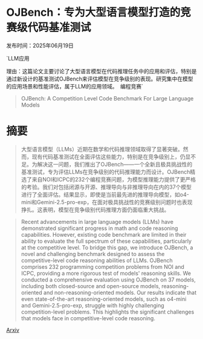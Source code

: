 # OJBench：专为大型语言模型打造的竞赛级代码基准测试

发布时间：2025年06月19日

`LLM应用

理由：这篇论文主要讨论了大型语言模型在代码推理任务中的应用和评估，特别是通过新设计的基准测试OJBench来评估模型在竞争级别的表现。研究集中在模型的应用场景和性能评估，属于LLM的应用领域。` `编程竞赛`

> OJBench: A Competition Level Code Benchmark For Large Language Models

# 摘要

> 大型语言模型（LLMs）近期在数学和代码推理领域取得了显著突破。然而，现有代码基准测试在全面评估这些能力，特别是在竞争级别上，仍显不足。为解决这一问题，我们推出了OJBench——一个全新且极具挑战性的基准测试，专为评估LLMs在竞争级别的代码推理能力而设计。OJBench精选了来自NOI和ICPC的232个编程竞赛问题，为模型推理能力提供了更严格的考验。我们对包括闭源与开源、推理导向与非推理导向在内的37个模型进行了全面评估。结果显示，即使是当前最先进的推理导向模型，如o4-mini和Gemini-2.5-pro-exp，在面对极具挑战性的竞赛级别问题时也表现挣扎。这表明，模型在竞争级别代码推理方面仍面临重大挑战。

> Recent advancements in large language models (LLMs) have demonstrated significant progress in math and code reasoning capabilities. However, existing code benchmark are limited in their ability to evaluate the full spectrum of these capabilities, particularly at the competitive level. To bridge this gap, we introduce OJBench, a novel and challenging benchmark designed to assess the competitive-level code reasoning abilities of LLMs. OJBench comprises 232 programming competition problems from NOI and ICPC, providing a more rigorous test of models' reasoning skills. We conducted a comprehensive evaluation using OJBench on 37 models, including both closed-source and open-source models, reasoning-oriented and non-reasoning-oriented models. Our results indicate that even state-of-the-art reasoning-oriented models, such as o4-mini and Gemini-2.5-pro-exp, struggle with highly challenging competition-level problems. This highlights the significant challenges that models face in competitive-level code reasoning.

[Arxiv](https://arxiv.org/abs/2506.16395)